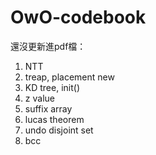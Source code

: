 # OwO-codebook

還沒更新進pdf檔：
1. NTT
2. treap, placement new
3. KD tree, init()
4. z value
5. suffix array
6. lucas theorem
7. undo disjoint set
8. bcc
